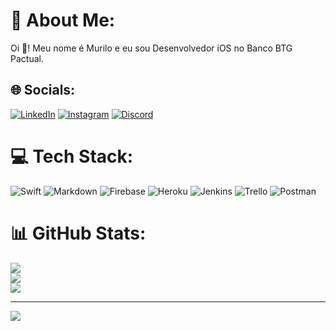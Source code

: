 # 💫 About Me:
Oi 👋! Meu nome é Murilo e eu sou Desenvolvedor iOS no Banco BTG Pactual.


## 🌐 Socials:
[![LinkedIn](https://img.shields.io/badge/LinkedIn-%230077B5.svg?logo=linkedin&logoColor=white)](https://linkedin.com/in/murilot) [![Instagram](https://img.shields.io/badge/Instagram-%23E4405F.svg?logo=Instagram&logoColor=white)](https://instagram.com/murilotxr) [![Discord](https://img.shields.io/badge/Discord-%237289DA.svg?logo=discord&logoColor=white)](htttps://discord.gg/murilotxr#4496) 

# 💻 Tech Stack:
![Swift](https://img.shields.io/badge/swift-F54A2A?style=for-the-badge&logo=swift&logoColor=white) ![Markdown](https://img.shields.io/badge/markdown-%23000000.svg?style=for-the-badge&logo=markdown&logoColor=white) ![Firebase](https://img.shields.io/badge/firebase-%23039BE5.svg?style=for-the-badge&logo=firebase) ![Heroku](https://img.shields.io/badge/heroku-%23430098.svg?style=for-the-badge&logo=heroku&logoColor=white) ![Jenkins](https://img.shields.io/badge/jenkins-%232C5263.svg?style=for-the-badge&logo=jenkins&logoColor=white) ![Trello](https://img.shields.io/badge/Trello-%23026AA7.svg?style=for-the-badge&logo=Trello&logoColor=white) ![Postman](https://img.shields.io/badge/Postman-FF6C37?style=for-the-badge&logo=postman&logoColor=white)
# 📊 GitHub Stats:
![](https://github-readme-stats.vercel.app/api?username=murilogteixeira&theme=dark&hide_border=false&include_all_commits=false&count_private=false)<br/>
![](https://github-readme-streak-stats.herokuapp.com/?user=murilogteixeira&theme=dark&hide_border=false)<br/>
![](https://github-readme-stats.vercel.app/api/top-langs/?username=murilogteixeira&theme=dark&hide_border=false&include_all_commits=false&count_private=false&layout=compact)

---
[![](https://visitcount.itsvg.in/api?id=murilogteixeira&icon=0&color=0)](https://visitcount.itsvg.in)
